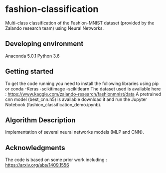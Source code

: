 # fashion-classification
Multi-class classification of the Fashion-MNIST dataset (provided by the Zalando research team)
 using Neural Networks.
## Developing environment
Anaconda 5.0.1
Python 3.6

## Getting started
To get the code running you need to install the following libraries using pip or conda
-Keras
-scikitimage
-scikitlearn
The dataset used is available here :
https://www.kaggle.com/zalando-research/fashionmnist/data
A pretrained cnn model  (best_cnn.h5) is available download it and run the Jupyter Notebook
(fashion_classification_demo.ipynb). 

## Algorithm Description
Implementation of several neural networks models (MLP and CNN).

## Acknowledgments
 The code is based on some prior work including :
https://arxiv.org/abs/1409.1556
